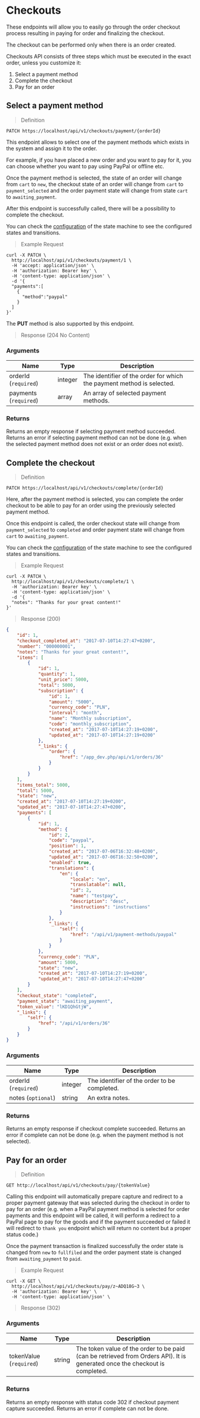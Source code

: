 # Checkouts

These endpoints will allow you to easily go through the order checkout process resulting in paying for order and finalizing the checkout.

The checkout can be performed only when there is an order created.

Checkouts API consists of three steps which must be executed in the exact order, unless you customize it:

1. Select a payment method
2. Complete the checkout
3. Pay for an order

## Select a payment method

> Definition

```shell
PATCH https://localhost/api/v1/checkouts/payment/{orderId}
```

This endpoint allows to select one of the payment methods which exists in the system and assign it to the order.

For example, if you have placed a new order and you want to pay for it, you can choose whether you want to pay using PayPal or offline etc.

Once the payment method is selected, the state of an order will change from `cart` to `new`, the checkout state of an order will change from `cart` to `payment_selected` and the order payment state will change from state `cart` to `awaiting_payment`.

After this endpoint is successfully called, there will be a possibility to complete the checkout.

<aside class="notice">You can check the <a href='https://github.com/sourcefabric/payments-hub/blob/master/src/PH/Bundle/CoreBundle/Resources/config/app/state_machine/ph_order_checkout.yml'>configuration</a> of the state machine to see the configured states and transitions.</aside>

> Example Request

```shell
curl -X PATCH \
  http://localhost/api/v1/checkouts/payment/1 \
  -H 'accept: application/json' \
  -H 'authorization: Bearer key' \
  -H 'content-type: application/json' \
  -d '{
  "payments":[
    {
      "method":"paypal"
    }
  ]
}'
```

<aside class="success">
The <b>PUT</b> method is also supported by this endpoint.
</aside>

> Response (204 No Content)

### Arguments

Name | Type | Description
--------- | ------- | -----------
orderId (`required`)| integer | The identifier of the order for which the payment method is selected.
payments (`required`)| array | An array of selected payment methods.

### Returns 

Returns an empty response if selecting payment method succeeded. Returns an error if selecting payment method can not be done (e.g. when the selected payment method does not exist or an order does not exist).

## Complete the checkout

> Definition

```shell
PATCH https://localhost/api/v1/checkouts/complete/{orderId}
```

Here, after the payment method is selected, you can complete the order checkout to be able to pay for an order using the previously selected payment method.

Once this endpoint is called, the order checkout state will change from `payment_selected` to `completed` and order payment state will change from `cart` to `awaiting_payment`.

<aside class="notice">You can check the <a href='https://github.com/sourcefabric/payments-hub/blob/master/src/PH/Bundle/CoreBundle/Resources/config/app/state_machine/ph_order_checkout.yml'>configuration</a> of the state machine to see the configured states and transitions.</aside>

> Example Request

```shell
curl -X PATCH \
  http://localhost/api/v1/checkouts/complete/1 \
  -H 'authorization: Bearer key' \
  -H 'content-type: application/json' \
  -d '{
  "notes": "Thanks for your great content!"
}'
```

> Response (200)

```json
{
    "id": 1,
    "checkout_completed_at": "2017-07-10T14:27:47+0200",
    "number": "000000001",
    "notes": "Thanks for your great content!",
    "items": [
        {
            "id": 1,
            "quantity": 1,
            "unit_price": 5000,
            "total": 5000,
            "subscription": {
                "id": 1,
                "amount": "5000",
                "currency_code": "PLN",
                "interval": "month",
                "name": "Monthly subscription",
                "code": "monthly_subscription",
                "created_at": "2017-07-10T14:27:19+0200",
                "updated_at": "2017-07-10T14:27:19+0200"
            },
            "_links": {
                "order": {
                    "href": "/app_dev.php/api/v1/orders/36"
                }
            }
        }
    ],
    "items_total": 5000,
    "total": 5000,
    "state": "new",
    "created_at": "2017-07-10T14:27:19+0200",
    "updated_at": "2017-07-10T14:27:47+0200",
    "payments": [
        {
            "id": 1,
            "method": {
                "id": 2,
                "code": "paypal",
                "position": 1,
                "created_at": "2017-07-06T16:32:48+0200",
                "updated_at": "2017-07-06T16:32:50+0200",
                "enabled": true,
                "translations": {
                    "en": {
                        "locale": "en",
                        "translatable": null,
                        "id": 2,
                        "name": "testpay",
                        "description": "desc",
                        "instructions": "instructions"
                    }
                },
                "_links": {
                    "self": {
                        "href": "/api/v1/payment-methods/paypal"
                    }
                }
            },
            "currency_code": "PLN",
            "amount": 5000,
            "state": "new",
            "created_at": "2017-07-10T14:27:19+0200",
            "updated_at": "2017-07-10T14:27:47+0200"
        }
    ],
    "checkout_state": "completed",
    "payment_state": "awaiting_payment",
    "token_value": "lKD1QhGtjW",
    "_links": {
        "self": {
            "href": "/api/v1/orders/36"
        }
    }
}
```

### Arguments

Name | Type | Description
--------- | ------- | -----------
orderId (`required`)| integer | The identifier of the order to be completed.
notes (`optional`)| string | An extra notes.

### Returns 

Returns an empty response if checkout complete succeeded. Returns an error if complete can not be done (e.g. when the payment method is not selected).

## Pay for an order

> Definition

```shell
GET http://localhost/api/v1/checkouts/pay/{tokenValue}
```

Calling this endpoint will automatically prepare capture and redirect to a proper payment gateway that was selected during the checkout in order to pay for an order (e.g. when a PayPal payment method is selected for order payments and this endpoint will be called, it will perform a redirect to a PayPal page to pay for the goods and if the payment succeeded or failed it will redirect to `thank you` endpoint which will return no content but a proper status code.)

Once the payment transaction is finalized successfully the order state is changed from `new` to `fullfiled` and the order payment state is changed from `awaiting_payment` to `paid`.

> Example Request

```shell
curl -X GET \
  http://localhost/api/v1/checkouts/pay/z~ADQ18G~3 \
  -H 'authorization: Bearer key' \
  -H 'content-type: application/json' \
```

> Response (302)

### Arguments

Name | Type | Description
--------- | ------- | -----------
tokenValue \(`required`)| string | The token value of the order to be paid (can be retrieved from Orders API). It is generated once the checkout is completed.

### Returns

Returns an empty response with status code 302 if checkout payment capture succeeded. Returns an error if complete can not be done.
